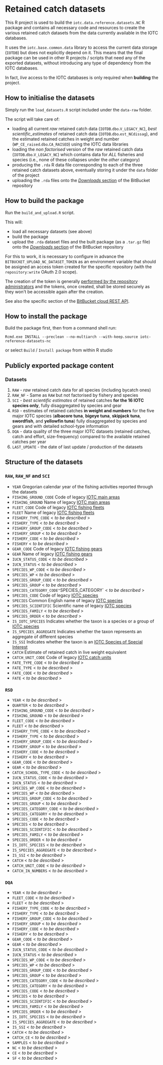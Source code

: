 # Retained catch datasets

This R project is used to build the `iotc.data.reference.datasets.NC` R package and contains all necessary code and resources to create the various retained catch datasets from the data currently available in the IOTC databases.

It uses the `iotc.base.common.data` library to access the current data storage (`IOTDB`) but does not explicitly depend on it. This means that the final package can be used in other R projects / scripts that need any of the exported datasets, without introducing any type of dependency from the IOTC databases.

In fact, *live* access to the IOTC databases is only required when **building** the project.

## How to initialise the datasets

Simply run the `load_datasets.R` script included under the `data-raw` folder.

The script will take care of:

-   loading all current _raw_ retained catch data (`IOTDB`.`dbo`.`V_LEGACY_NC`), _best scientific_estimates_ of retained catch data (`IOTDB`.`dbo`.`est_NCdissag`), and the estimated retained catches in weight and number (`WP_CE_raised`.`dbo`.`CA_RAISED`) using the IOTC data libraries 
-   loading the _non factorised_ version of the _raw_ retained catch data (`IOTDB`.`dbo`.`V_LEGACY_NC`) which contains data for *ALL* fisheries and species (i.e., none of these collapses under the _other_ category)
-   producing the `.rda` R data file corresponding to each of the three retained catch datasets above, eventually storing it under the `data` folder of the project
-   uploading the `.rda` files onto the [*Downloads* section](https://bitbucket.org/iotc-ws/iotc-reference-datasets-nc/downloads/) of the BitBucket repository

## How to build the package

Run the `build_and_upload.R` script.

This will:

-   load all necessary datasets (see above)
-   build the package
-   upload the `.rda` dataset files and the built package (as a `.tar.gz` file) onto the [*Downloads* section](https://bitbucket.org/iotc-ws/iotc-reference-datasets-nc/downloads/) of the BitBucket repository

For this to work, it is necessary to configure in advance the `BITBUCKET_UPLOAD_NC_DATASET_TOKEN` as an environment variable that should be assigned an access token created for the specific repository (with the `repository:write` OAuth 2.0 scope).

The creation of the token is generally [performed by the repository administrators](https://support.atlassian.com/bitbucket-cloud/docs/create-a-repository-access-token/) and the tokens, once created, shall be stored securely as they won't be accessible again after the creation.

See also the specific section of the [BitBucket cloud REST API](https://developer.atlassian.com/cloud/bitbucket/rest/api-group-downloads/#api-repositories-workspace-repo-slug-downloads-post).

## How to install the package

Build the package first, then from a command shell run:

```         
Rcmd.exe INSTALL --preclean --no-multiarch --with-keep.source iotc-reference-datasets-nc
```

or select `Build` / `Install package` from within R studio

## Publicly exported package content

### Datasets

1.  `RAW` - *raw* retained catch data for all species (including bycatch ones)
2.  `RAW_NF` - Same as `RAW` but not factorised by fishery and species
3.  `SCI` - *best scientific estimates* of retained catches **for the 16 IOTC species only**, fully disaggregated by species and gear
4.  `RSD` - estimates of retained catches **in weight and numbers** for the five major IOTC species (**albacore tuna**, **bigeye tuna**, **skipjack tuna**, **swordfish**, and **yellowfin tuna**) fully disaggregated by species and gears and with detailed school-type information
5.  `DQA` - data quality of the three major IOTC datasets (retained catches, catch and effort, size-frequency) compared to the available retained catches per year
6.  `LAST_UPDATE` - the date of last update / production of the datasets

## Structure of the datasets

### `RAW`, `RAW_NF` and `SCI`

-   `YEAR` Gregorian calendar year of the fishing activities reported through the datasets
-   `FISHING_GROUND_CODE` Code of legacy [IOTC main areas](https://data.iotc.org/reference/latest/domain/legacy/#mainAreas)
-   `FISHING_GROUND` Name of legacy [IOTC main areas](https://data.iotc.org/reference/latest/domain/legacy/#mainAreas)
-   `FLEET_CODE` Code of legacy [IOTC fishing fleets](https://data.iotc.org/reference/latest/domain/legacy/#fleets)
-   `FLEET` Name of legacy [IOTC fishing fleets](https://data.iotc.org/reference/latest/domain/legacy/#fleets)
-   `FISHERY_TYPE_CODE` \< *to be described* \>
-   `FISHERY_TYPE` \< *to be described* \>
-   `FISHERY_GROUP_CODE` \< *to be described* \>
-   `FISHERY_GROUP` \< *to be described* \>
-   `FISHERY_CODE` \< *to be described* \>
-   `FISHERY` \< *to be described* \>
-   `GEAR_CODE` Code of legacy [IOTC fishing gears](https://data.iotc.org/reference/latest/domain/legacy/#gears)
-   `GEAR` Name of legacy [IOTC fishing gears](https://data.iotc.org/reference/latest/domain/legacy/#gears)
-   `IUCN_STATUS_CODE` \< *to be described* \>
-   `IUCN_STATUS` \< *to be described* \>
-   `SPECIES_WP_CODE` \< *to be described* \>
-   `SPECIES_WP` \< *to be described* \>
-   `SPECIES_GROUP_CODE` \< *to be described* \>
-   `SPECIES_GROUP` \< *to be described* \>
-   `SPECIES_CATEGORY_CODE"`SPECIES_CATEGORY\` \< *to be described* \>
-   `SPECIES_CODE` Code of legacy [IOTC species](https://data.iotc.org/reference/latest/domain/legacy/#species)
-   `SPECIES` Common English name of legacy [IOTC species](https://data.iotc.org/reference/latest/domain/legacy/#species)
-   `SPECIES_SCIENTIFIC` Scientific name of legacy [IOTC species](https://data.iotc.org/reference/latest/domain/legacy/#species)
-   `SPECIES_FAMILY` \< *to be described* \>
-   `SPECIES_ORDER` \< *to be described* \>
-   `IS_IOTC_SPECIES` Indicates whether the taxon is a species or a group of [IOTC species](https://data.iotc.org/reference/latest/domain/biology/#IOTCspecies)
-   `IS_SPECIES_AGGREGATE` Indicates whether the taxon represents an aggregate of different species
-   `IS_SSI` Indicates whether the taxon is an [IOTC Species of Special Interest](https://data.iotc.org/reference/latest/domain/biology/#SSIspecies)
-   `CATCH` Estimate of retained catch in live weight equivalent 
-   `CATCH_UNIT_CODE` Code of legacy [IOTC catch units](https://data.iotc.org/reference/latest/domain/legacy/#catchUnits) 
-   `FATE_TYPE_CODE` \< *to be described* \>
-   `FATE_TYPE` \< *to be described* \>
-   `FATE_CODE` \< *to be described* \>
-   `FATE` \< *to be described* \>

### `RSD`

-   `YEAR` \< *to be described* \>
-   `QUARTER` \< *to be described* \>
-   `FISHING_GROUND_CODE` \< *to be described* \>
-   `FISHING_GROUND` \< *to be described* \>
-   `FLEET_CODE` \< *to be described* \>
-   `FLEET` \< *to be described* \>
-   `FISHERY_TYPE_CODE` \< *to be described* \>
-   `FISHERY_TYPE` \< *to be described* \>
-   `FISHERY_GROUP_CODE` \< *to be described* \>
-   `FISHERY_GROUP` \< *to be described* \>
-   `FISHERY_CODE` \< *to be described* \>
-   `FISHERY` \< *to be described* \>
-   `GEAR_CODE` \< *to be described* \>
-   `GEAR` \< *to be described* \>
-   `CATCH_SCHOOL_TYPE_CODE` \< *to be described* \>
-   `IUCN_STATUS_CODE` \< *to be described* \>
-   `IUCN_STATUS` \< *to be described* \>
-   `SPECIES_WP_CODE` \< *to be described* \>
-   `SPECIES_WP` \< *to be described* \>
-   `SPECIES_GROUP_CODE` \< *to be described* \>
-   `SPECIES_GROUP` \< *to be described* \>
-   `SPECIES_CATEGORY_CODE` \< *to be described* \>
-   `SPECIES_CATEGORY` \< *to be described* \>
-   `SPECIES_CODE` \< *to be described* \>
-   `SPECIES` \< *to be described* \>
-   `SPECIES_SCIENTIFIC` \< *to be described* \>
-   `SPECIES_FAMILY` \< *to be described* \>
-   `SPECIES_ORDER` \< *to be described* \>
-   `IS_IOTC_SPECIES` \< *to be described* \>
-   `IS_SPECIES_AGGREGATE` \< *to be described* \>
-   `IS_SSI` \< *to be described* \>
-   `CATCH` \< *to be described* \>
-   `CATCH_UNIT_CODE` \< *to be described* \>
-   `CATCH_IN_NUMBERS` \< *to be described* \>

### `DQA`

-   `YEAR` \< *to be described* \>
-   `FLEET_CODE` \< *to be described* \>
-   `FLEET` \< *to be described* \>
-   `FISHERY_TYPE_CODE` \< *to be described* \>
-   `FISHERY_TYPE` \< *to be described* \>
-   `FISHERY_GROUP_CODE` \< *to be described* \>
-   `FISHERY_GROUP` \< *to be described* \>
-   `FISHERY_CODE` \< *to be described* \>
-   `FISHERY` \< *to be described* \>
-   `GEAR_CODE` \< *to be described* \>
-   `GEAR` \< *to be described* \>
-   `IUCN_STATUS_CODE` \< *to be described* \>
-   `IUCN_STATUS` \< *to be described* \>
-   `SPECIES_WP_CODE` \< *to be described* \>
-   `SPECIES_WP` \< *to be described* \>
-   `SPECIES_GROUP_CODE` \< *to be described* \>
-   `SPECIES_GROUP` \< *to be described* \>
-   `SPECIES_CATEGORY_CODE` \< *to be described* \>
-   `SPECIES_CATEGORY` \< *to be described* \>
-   `SPECIES_CODE` \< *to be described* \>
-   `SPECIES` \< *to be described* \>
-   `SPECIES_SCIENTIFIC` \< *to be described* \>
-   `SPECIES_FAMILY` \< *to be described* \>
-   `SPECIES_ORDER` \< *to be described* \>
-   `IS_IOTC_SPECIES` \< *to be described* \>
-   `IS_SPECIES_AGGREGATE` \< *to be described* \>
-   `IS_SSI` \< *to be described* \>
-   `CATCH` \< *to be described* \>
-   `CATCH_CE` \< *to be described* \>
-   `SAMPLES` \< *to be described* \>
-   `NC` \< *to be described* \>
-   `CE` \< *to be described* \>
-   `SF` \< *to be described* \>
